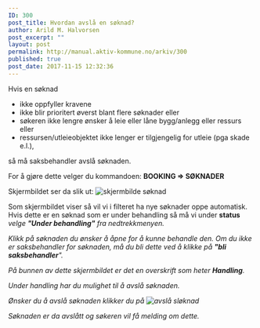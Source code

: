 ```yaml
---
ID: 300
post_title: Hvordan avslå en søknad?
author: Arild M. Halvorsen
post_excerpt: ""
layout: post
permalink: http://manual.aktiv-kommune.no/arkiv/300
published: true
post_date: 2017-11-15 12:32:36
---
```

Hvis en søknad
* ikke oppfyller kravene 
* ikke blir prioritert øverst blant flere søknader 
eller 
* søkeren ikke lengre ønsker å leie eller låne bygg/anlegg eller ressurs
eller 
* ressursen/utleieobjektet ikke lenger er tilgjengelig for utleie (pga skade e.l.),

så må saksbehandler avslå søknaden. 


For å gjøre dette velger du kommandoen:
<strong>BOOKING => SØKNADER</strong>

Skjermbildet ser da slik ut:
![skjermbilde søknad](http://manual.aktiv-kommune.no/wp-content/uploads/2017/12/Skjermbildesoknader.png)

Som skjermbildet viser så vil vi i filteret ha nye søknader oppe automatisk. 
Hvis dette er en søknad som er under behandling så må vi under <strong>status </strong><em> velge <strong>"Under behandling"</strong> fra nedtrekkmenyen. 

Klikk på søknaden du ønsker å åpne for å kunne behandle den. Om du ikke er saksbehandler for søknaden, må du bli dette ved å klikke på <strong>"bli saksbehandler</strong>".

På bunnen av dette skjermbildet er det en overskrift som heter **Handling**.

Under handling har du mulighet til å avslå søknaden.

Ønsker du å avslå søknaden klikker du på 
![avslå sløknad](http://manual.aktiv-kommune.no/wp-content/uploads/2017/12/Skjermbildeavslaasoknad.png) 

Søknaden er da avslått og søkeren vil få melding om dette.